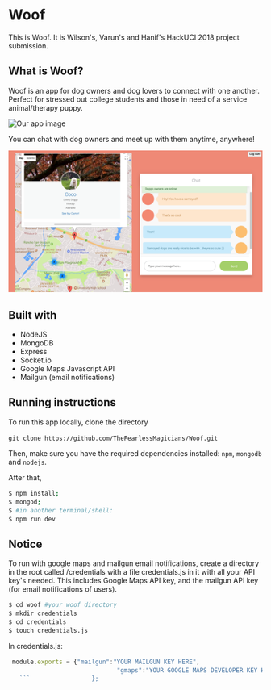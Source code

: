 # Woof
This is Woof. It is Wilson's, Varun's and Hanif's HackUCI 2018 project submission.

## What is Woof?
Woof is an app for dog owners and dog lovers to connect with one another. Perfect for stressed out college students and those in need of a service animal/therapy puppy.

![Our app image](https://github.com/TheFearlessMagicians/Woof/blob/master/public/woof.png)

You can chat with dog owners and meet up with them anytime, anywhere!

![Our app image](https://github.com/TheFearlessMagicians/Woof/blob/master/public/in_app.png)

## Built with
* NodeJS
* MongoDB
* Express
* Socket.io
* Google Maps Javascript API
* Mailgun (email notifications)

## Running instructions

To run this app locally, clone the directory

`git clone https://github.com/TheFearlessMagicians/Woof.git`

Then, make sure you have the required dependencies installed: `npm`, `mongodb` and `nodejs`.

After that,
```sh
$ npm install;
$ mongod;
$ #in another terminal/shell: 
$ npm run dev
```

## Notice
To run with google maps and mailgun email notifications, create a directory in the root called /credentials with a file credentials.js in it with all your API key's needed. This includes Google Maps API key, and the mailgun API key (for email notifications of users).
```sh
$ cd woof #your woof directory
$ mkdir credentials
$ cd credentials
$ touch credentials.js
```

In credentials.js:
```javascript
 module.exports = {"mailgun":"YOUR MAILGUN KEY HERE",
                              "gmaps":"YOUR GOOGLE MAPS DEVELOPER KEY HERE"
   ```                 };

